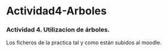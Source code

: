 # Actividad4-Arboles
### Actividad 4. Utilizacion de árboles.

Los ficheros de la practica tal y como están subidos al moodle.
